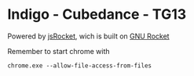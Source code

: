 Indigo - Cubedance - TG13
====================

Powered by <a href="https://github.com/mog/jsRocket">jsRocket</a>, wich is built on <a href="https://github.com/kusma/rocket">GNU Rocket</a>

Remember to start chrome with
```
chrome.exe --allow-file-access-from-files
```
